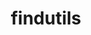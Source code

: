 ---
title: "findutils"
layout: cache
categories: [package, develop-2024-02-25]
meta: {"versions": ["4.9.0"], "compilers": ["apple-clang@=15.0.0", "cce@=15.0.1", "gcc@=10.3.0", "gcc@=11.1.0", "gcc@=11.4.0", "gcc@=12.3.0", "gcc@=7.3.1", "gcc@=7.5.0", "gcc@=9.4.0", "oneapi@=2024.0.0"], "oss": ["amzn2", "rhel8", "sle_hpc15", "ubuntu18.04", "ubuntu20.04", "ubuntu22.04", "ventura"], "platforms": ["darwin", "linux"], "targets": ["aarch64", "neoverse_n1", "neoverse_v1", "neoverse_v2", "ppc64le", "x86_64_v3", "x86_64_v4", "zen4"], "stacks": ["aws-isc", "aws-isc-aarch64", "build_systems", "data-vis-sdk", "developer-tools", "e4s", "e4s-cray-rhel", "e4s-cray-sles", "e4s-neoverse-v2", "e4s-neoverse_v1", "e4s-oneapi", "e4s-power", "e4s-rocm-external", "ml-darwin-aarch64-mps", "ml-linux-x86_64-cpu", "ml-linux-x86_64-cuda", "ml-linux-x86_64-rocm", "radiuss", "radiuss-aws", "radiuss-aws-aarch64", "root", "tutorial"], "num_specs": 15, "num_specs_by_stack": {"root": 15, "ml-darwin-aarch64-mps": 1, "aws-isc-aarch64": 2, "radiuss-aws-aarch64": 2, "radiuss-aws": 1, "aws-isc": 1, "e4s-cray-rhel": 1, "radiuss": 1, "developer-tools": 1, "build_systems": 1, "e4s-cray-sles": 1, "e4s-neoverse_v1": 1, "e4s-power": 1, "data-vis-sdk": 1, "e4s-rocm-external": 1, "e4s": 1, "e4s-neoverse-v2": 1, "ml-linux-x86_64-cuda": 1, "ml-linux-x86_64-cpu": 1, "ml-linux-x86_64-rocm": 1, "tutorial": 2, "e4s-oneapi": 1}}
spec_details: [{"hash": "iiogeyluxabcwl3ymsma47674wiilzir", "compiler": "apple-clang@=15.0.0", "versions": ["4.9.0"], "os": "ventura", "platform": "darwin", "target": "aarch64", "variants": ["build_system=autotools", "patches=440b954"], "stacks": ["root", "ml-darwin-aarch64-mps"], "size": "-", "tarball": "https://binaries.spack.io/develop-2024-02-25/build_cache/darwin-ventura-aarch64/apple-clang-15.0.0/findutils-4.9.0/darwin-ventura-aarch64-apple-clang-15.0.0-findutils-4.9.0-iiogeyluxabcwl3ymsma47674wiilzir.spack"}, {"hash": "ixck7bvuwqeqab4g3rp5rfbv2avkhh6i", "compiler": "gcc@=7.3.1", "versions": ["4.9.0"], "os": "amzn2", "platform": "linux", "target": "aarch64", "variants": ["build_system=autotools", "patches=440b954"], "stacks": ["aws-isc-aarch64", "root", "radiuss-aws-aarch64"], "size": "-", "tarball": "https://binaries.spack.io/develop-2024-02-25/build_cache/linux-amzn2-aarch64/gcc-7.3.1/findutils-4.9.0/linux-amzn2-aarch64-gcc-7.3.1-findutils-4.9.0-ixck7bvuwqeqab4g3rp5rfbv2avkhh6i.spack"}, {"hash": "wokmebe5mwzxfocq5epfvbmyrpzjoomj", "compiler": "gcc@=7.3.1", "versions": ["4.9.0"], "os": "amzn2", "platform": "linux", "target": "x86_64_v3", "variants": ["build_system=autotools", "patches=440b954"], "stacks": ["root", "radiuss-aws", "aws-isc"], "size": "-", "tarball": "https://binaries.spack.io/develop-2024-02-25/build_cache/linux-amzn2-x86_64_v3/gcc-7.3.1/findutils-4.9.0/linux-amzn2-x86_64_v3-gcc-7.3.1-findutils-4.9.0-wokmebe5mwzxfocq5epfvbmyrpzjoomj.spack"}, {"hash": "vw5qumzqutqrslbfdh24yo75tayyrsjn", "compiler": "gcc@=7.3.1", "versions": ["4.9.0"], "os": "amzn2", "platform": "linux", "target": "neoverse_n1", "variants": ["build_system=autotools", "patches=440b954"], "stacks": ["aws-isc-aarch64", "root", "radiuss-aws-aarch64"], "size": "-", "tarball": "https://binaries.spack.io/develop-2024-02-25/build_cache/linux-amzn2-neoverse_n1/gcc-7.3.1/findutils-4.9.0/linux-amzn2-neoverse_n1-gcc-7.3.1-findutils-4.9.0-vw5qumzqutqrslbfdh24yo75tayyrsjn.spack"}, {"hash": "sy5ovslcpoqyjslizma3yr2olyj6uoml", "compiler": "cce@=15.0.1", "versions": ["4.9.0"], "os": "rhel8", "platform": "linux", "target": "zen4", "variants": ["build_system=autotools", "patches=440b954"], "stacks": ["e4s-cray-rhel", "root"], "size": "-", "tarball": "https://binaries.spack.io/develop-2024-02-25/build_cache/linux-rhel8-zen4/cce-15.0.1/findutils-4.9.0/linux-rhel8-zen4-cce-15.0.1-findutils-4.9.0-sy5ovslcpoqyjslizma3yr2olyj6uoml.spack"}, {"hash": "wvw7lk4ktmdxxwpqslmcexaibpso5eeg", "compiler": "gcc@=7.5.0", "versions": ["4.9.0"], "os": "ubuntu18.04", "platform": "linux", "target": "x86_64_v3", "variants": ["build_system=autotools", "patches=440b954"], "stacks": ["radiuss", "root", "developer-tools", "build_systems"], "size": "-", "tarball": "https://binaries.spack.io/develop-2024-02-25/build_cache/linux-ubuntu18.04-x86_64_v3/gcc-7.5.0/findutils-4.9.0/linux-ubuntu18.04-x86_64_v3-gcc-7.5.0-findutils-4.9.0-wvw7lk4ktmdxxwpqslmcexaibpso5eeg.spack"}, {"hash": "5xftarkzxpnsaiibiuqldrwvwjkcbhol", "compiler": "gcc@=10.3.0", "versions": ["4.9.0"], "os": "sle_hpc15", "platform": "linux", "target": "x86_64_v4", "variants": ["build_system=autotools", "patches=440b954"], "stacks": ["root", "e4s-cray-sles"], "size": "-", "tarball": "https://binaries.spack.io/develop-2024-02-25/build_cache/linux-sle_hpc15-x86_64_v4/gcc-10.3.0/findutils-4.9.0/linux-sle_hpc15-x86_64_v4-gcc-10.3.0-findutils-4.9.0-5xftarkzxpnsaiibiuqldrwvwjkcbhol.spack"}, {"hash": "ue477hliwcruyidg3ql5bkyjsh3woeuh", "compiler": "gcc@=11.4.0", "versions": ["4.9.0"], "os": "ubuntu20.04", "platform": "linux", "target": "neoverse_v1", "variants": ["build_system=autotools", "patches=440b954"], "stacks": ["root", "e4s-neoverse_v1"], "size": "-", "tarball": "https://binaries.spack.io/develop-2024-02-25/build_cache/linux-ubuntu20.04-neoverse_v1/gcc-11.4.0/findutils-4.9.0/linux-ubuntu20.04-neoverse_v1-gcc-11.4.0-findutils-4.9.0-ue477hliwcruyidg3ql5bkyjsh3woeuh.spack"}, {"hash": "an6thplp63suwqoxnstjcf6dhxhkxttf", "compiler": "gcc@=9.4.0", "versions": ["4.9.0"], "os": "ubuntu20.04", "platform": "linux", "target": "ppc64le", "variants": ["build_system=autotools", "patches=440b954"], "stacks": ["root", "e4s-power"], "size": "-", "tarball": "https://binaries.spack.io/develop-2024-02-25/build_cache/linux-ubuntu20.04-ppc64le/gcc-9.4.0/findutils-4.9.0/linux-ubuntu20.04-ppc64le-gcc-9.4.0-findutils-4.9.0-an6thplp63suwqoxnstjcf6dhxhkxttf.spack"}, {"hash": "o3z2tsn2e2dtnpdidakrxbn72geu7nto", "compiler": "gcc@=11.1.0", "versions": ["4.9.0"], "os": "ubuntu20.04", "platform": "linux", "target": "x86_64_v3", "variants": ["build_system=autotools", "patches=440b954"], "stacks": ["data-vis-sdk", "root"], "size": "-", "tarball": "https://binaries.spack.io/develop-2024-02-25/build_cache/linux-ubuntu20.04-x86_64_v3/gcc-11.1.0/findutils-4.9.0/linux-ubuntu20.04-x86_64_v3-gcc-11.1.0-findutils-4.9.0-o3z2tsn2e2dtnpdidakrxbn72geu7nto.spack"}, {"hash": "4o5veol4tm3fso4egomzppljcjhelx2f", "compiler": "gcc@=11.4.0", "versions": ["4.9.0"], "os": "ubuntu20.04", "platform": "linux", "target": "x86_64_v3", "variants": ["build_system=autotools", "patches=440b954"], "stacks": ["e4s-rocm-external", "root", "e4s"], "size": "-", "tarball": "https://binaries.spack.io/develop-2024-02-25/build_cache/linux-ubuntu20.04-x86_64_v3/gcc-11.4.0/findutils-4.9.0/linux-ubuntu20.04-x86_64_v3-gcc-11.4.0-findutils-4.9.0-4o5veol4tm3fso4egomzppljcjhelx2f.spack"}, {"hash": "luxbjcscn3wdjgqw5hgv3u7qlkowwvpz", "compiler": "gcc@=11.4.0", "versions": ["4.9.0"], "os": "ubuntu22.04", "platform": "linux", "target": "neoverse_v2", "variants": ["build_system=autotools", "patches=440b954"], "stacks": ["e4s-neoverse-v2", "root"], "size": "-", "tarball": "https://binaries.spack.io/develop-2024-02-25/build_cache/linux-ubuntu22.04-neoverse_v2/gcc-11.4.0/findutils-4.9.0/linux-ubuntu22.04-neoverse_v2-gcc-11.4.0-findutils-4.9.0-luxbjcscn3wdjgqw5hgv3u7qlkowwvpz.spack"}, {"hash": "6a3ezkykpfmu752lxlgokex6sfl7i2nn", "compiler": "gcc@=11.4.0", "versions": ["4.9.0"], "os": "ubuntu22.04", "platform": "linux", "target": "x86_64_v3", "variants": ["build_system=autotools", "patches=440b954"], "stacks": ["ml-linux-x86_64-cuda", "root", "ml-linux-x86_64-cpu", "ml-linux-x86_64-rocm", "tutorial"], "size": "-", "tarball": "https://binaries.spack.io/develop-2024-02-25/build_cache/linux-ubuntu22.04-x86_64_v3/gcc-11.4.0/findutils-4.9.0/linux-ubuntu22.04-x86_64_v3-gcc-11.4.0-findutils-4.9.0-6a3ezkykpfmu752lxlgokex6sfl7i2nn.spack"}, {"hash": "q7xpznt4smoqoqqxyjdefwc6bcrpq4ed", "compiler": "oneapi@=2024.0.0", "versions": ["4.9.0"], "os": "ubuntu22.04", "platform": "linux", "target": "x86_64_v3", "variants": ["build_system=autotools", "patches=440b954"], "stacks": ["root", "e4s-oneapi"], "size": "-", "tarball": "https://binaries.spack.io/develop-2024-02-25/build_cache/linux-ubuntu22.04-x86_64_v3/oneapi-2024.0.0/findutils-4.9.0/linux-ubuntu22.04-x86_64_v3-oneapi-2024.0.0-findutils-4.9.0-q7xpznt4smoqoqqxyjdefwc6bcrpq4ed.spack"}, {"hash": "pzvagxhyno7icfw5ozhxlcckbi46lrnb", "compiler": "gcc@=12.3.0", "versions": ["4.9.0"], "os": "ubuntu22.04", "platform": "linux", "target": "x86_64_v3", "variants": ["build_system=autotools", "patches=440b954"], "stacks": ["tutorial", "root"], "size": "-", "tarball": "https://binaries.spack.io/develop-2024-02-25/build_cache/linux-ubuntu22.04-x86_64_v3/gcc-12.3.0/findutils-4.9.0/linux-ubuntu22.04-x86_64_v3-gcc-12.3.0-findutils-4.9.0-pzvagxhyno7icfw5ozhxlcckbi46lrnb.spack"}]
---